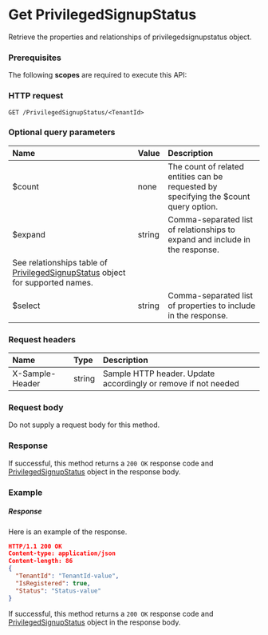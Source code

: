 # Get PrivilegedSignupStatus

Retrieve the properties and relationships of privilegedsignupstatus object.
### Prerequisites
The following **scopes** are required to execute this API: 
### HTTP request
<!-- { "blockType": "ignored" } -->
```http
GET /PrivilegedSignupStatus/<TenantId>
```
### Optional query parameters
|Name|Value|Description|
|:---------------|:--------|:-------|
|$count|none|The count of related entities can be requested by specifying the $count query option.|
|$expand|string|Comma-separated list of relationships to expand and include in the response. 
See relationships table of [PrivilegedSignupStatus](../resources/privilegedsignupstatus.md) object for supported names. |
|$select|string|Comma-separated list of properties to include in the response.|

### Request headers
| Name       | Type | Description|
|:-----------|:------|:----------|
| X-Sample-Header  | string  | Sample HTTP header. Update accordingly or remove if not needed|

### Request body
Do not supply a request body for this method.
### Response
If successful, this method returns a `200 OK` response code and [PrivilegedSignupStatus](../resources/privilegedsignupstatus.md) object in the response body.
### Example
##### Response
Here is an example of the response.
<!-- {
  "blockType": "response",
  "truncated": false,
  "@odata.type": "privilegedsignupstatus"
} -->
```json
HTTP/1.1 200 OK
Content-type: application/json
Content-length: 86
{
  "TenantId": "TenantId-value",
  "IsRegistered": true,
  "Status": "Status-value"
}
```
If successful, this method returns a `200 OK` response code and [PrivilegedSignupStatus](../resources/privilegedsignupstatus.md) object in the response body.

<!-- uuid: 4cdb6093-bdd5-48fd-80bc-7ceae0e51b89
2015-10-16 10:08:02 UTC -->
<!-- {
  "type": "#page.annotation",
  "description": "Get PrivilegedSignupStatus",
  "keywords": "",
  "section": "documentation",
  "tocPath": ""
}-->